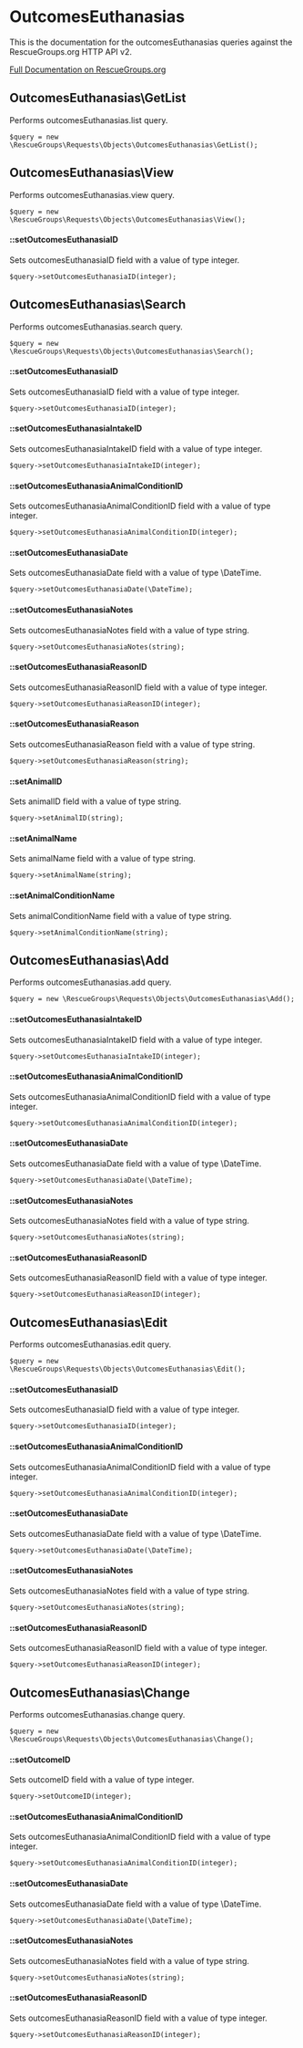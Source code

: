 # OutcomesEuthanasias

This is the documentation for the outcomesEuthanasias queries against the RescueGroups.org HTTP API v2.

[Full Documentation on RescueGroups.org](https://userguide.rescuegroups.org/display/APIDG/Object+definitions#Objectdefinitions-outcomesEuthanasias)

## OutcomesEuthanasias\GetList

Performs outcomesEuthanasias.list query.

    $query = new \RescueGroups\Requests\Objects\OutcomesEuthanasias\GetList();



## OutcomesEuthanasias\View

Performs outcomesEuthanasias.view query.

    $query = new \RescueGroups\Requests\Objects\OutcomesEuthanasias\View();

#### ::setOutcomesEuthanasiaID

Sets outcomesEuthanasiaID field with a value of type integer.

    $query->setOutcomesEuthanasiaID(integer);



## OutcomesEuthanasias\Search

Performs outcomesEuthanasias.search query.

    $query = new \RescueGroups\Requests\Objects\OutcomesEuthanasias\Search();

#### ::setOutcomesEuthanasiaID

Sets outcomesEuthanasiaID field with a value of type integer.

    $query->setOutcomesEuthanasiaID(integer);

#### ::setOutcomesEuthanasiaIntakeID

Sets outcomesEuthanasiaIntakeID field with a value of type integer.

    $query->setOutcomesEuthanasiaIntakeID(integer);

#### ::setOutcomesEuthanasiaAnimalConditionID

Sets outcomesEuthanasiaAnimalConditionID field with a value of type integer.

    $query->setOutcomesEuthanasiaAnimalConditionID(integer);

#### ::setOutcomesEuthanasiaDate

Sets outcomesEuthanasiaDate field with a value of type \DateTime.

    $query->setOutcomesEuthanasiaDate(\DateTime);

#### ::setOutcomesEuthanasiaNotes

Sets outcomesEuthanasiaNotes field with a value of type string.

    $query->setOutcomesEuthanasiaNotes(string);

#### ::setOutcomesEuthanasiaReasonID

Sets outcomesEuthanasiaReasonID field with a value of type integer.

    $query->setOutcomesEuthanasiaReasonID(integer);

#### ::setOutcomesEuthanasiaReason

Sets outcomesEuthanasiaReason field with a value of type string.

    $query->setOutcomesEuthanasiaReason(string);

#### ::setAnimalID

Sets animalID field with a value of type string.

    $query->setAnimalID(string);

#### ::setAnimalName

Sets animalName field with a value of type string.

    $query->setAnimalName(string);

#### ::setAnimalConditionName

Sets animalConditionName field with a value of type string.

    $query->setAnimalConditionName(string);



## OutcomesEuthanasias\Add

Performs outcomesEuthanasias.add query.

    $query = new \RescueGroups\Requests\Objects\OutcomesEuthanasias\Add();

#### ::setOutcomesEuthanasiaIntakeID

Sets outcomesEuthanasiaIntakeID field with a value of type integer.

    $query->setOutcomesEuthanasiaIntakeID(integer);

#### ::setOutcomesEuthanasiaAnimalConditionID

Sets outcomesEuthanasiaAnimalConditionID field with a value of type integer.

    $query->setOutcomesEuthanasiaAnimalConditionID(integer);

#### ::setOutcomesEuthanasiaDate

Sets outcomesEuthanasiaDate field with a value of type \DateTime.

    $query->setOutcomesEuthanasiaDate(\DateTime);

#### ::setOutcomesEuthanasiaNotes

Sets outcomesEuthanasiaNotes field with a value of type string.

    $query->setOutcomesEuthanasiaNotes(string);

#### ::setOutcomesEuthanasiaReasonID

Sets outcomesEuthanasiaReasonID field with a value of type integer.

    $query->setOutcomesEuthanasiaReasonID(integer);



## OutcomesEuthanasias\Edit

Performs outcomesEuthanasias.edit query.

    $query = new \RescueGroups\Requests\Objects\OutcomesEuthanasias\Edit();

#### ::setOutcomesEuthanasiaID

Sets outcomesEuthanasiaID field with a value of type integer.

    $query->setOutcomesEuthanasiaID(integer);

#### ::setOutcomesEuthanasiaAnimalConditionID

Sets outcomesEuthanasiaAnimalConditionID field with a value of type integer.

    $query->setOutcomesEuthanasiaAnimalConditionID(integer);

#### ::setOutcomesEuthanasiaDate

Sets outcomesEuthanasiaDate field with a value of type \DateTime.

    $query->setOutcomesEuthanasiaDate(\DateTime);

#### ::setOutcomesEuthanasiaNotes

Sets outcomesEuthanasiaNotes field with a value of type string.

    $query->setOutcomesEuthanasiaNotes(string);

#### ::setOutcomesEuthanasiaReasonID

Sets outcomesEuthanasiaReasonID field with a value of type integer.

    $query->setOutcomesEuthanasiaReasonID(integer);



## OutcomesEuthanasias\Change

Performs outcomesEuthanasias.change query.

    $query = new \RescueGroups\Requests\Objects\OutcomesEuthanasias\Change();

#### ::setOutcomeID

Sets outcomeID field with a value of type integer.

    $query->setOutcomeID(integer);

#### ::setOutcomesEuthanasiaAnimalConditionID

Sets outcomesEuthanasiaAnimalConditionID field with a value of type integer.

    $query->setOutcomesEuthanasiaAnimalConditionID(integer);

#### ::setOutcomesEuthanasiaDate

Sets outcomesEuthanasiaDate field with a value of type \DateTime.

    $query->setOutcomesEuthanasiaDate(\DateTime);

#### ::setOutcomesEuthanasiaNotes

Sets outcomesEuthanasiaNotes field with a value of type string.

    $query->setOutcomesEuthanasiaNotes(string);

#### ::setOutcomesEuthanasiaReasonID

Sets outcomesEuthanasiaReasonID field with a value of type integer.

    $query->setOutcomesEuthanasiaReasonID(integer);





